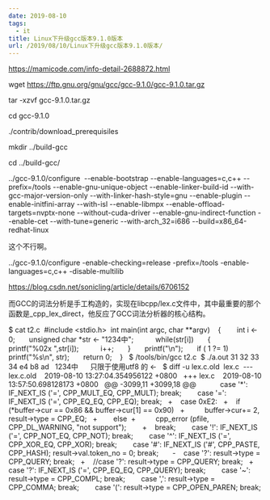 ```yaml
---
date: 2019-08-10
tags:
  - it
title: Linux下升级gcc版本9.1.0版本
url: /2019/08/10/Linux下升级gcc版本9.1.0版本/
---
```




<https://mamicode.com/info-detail-2688872.html>



wget <https://ftp.gnu.org/gnu/gcc/gcc-9.1.0/gcc-9.1.0.tar.gz>

tar -xzvf gcc-9.1.0.tar.gz

cd gcc-9.1.0

./contrib/download_prerequisiles

mkdir ../build-gcc

cd ../build-gcc/

../gcc-9.1.0/configure  \--enable-bootstrap \--enable-languages=c,c++ \--prefix=/tools \--enable-gnu-unique-object \--enable-linker-build-id \--with-gcc-major-version-only \--with-linker-hash-style=gnu \--enable-plugin \--enable-initfini-array \--with-isl \--enable-libmpx \--enable-offload-targets=nvptx-none \--without-cuda-driver \--enable-gnu-indirect-function \--enable-cet \--with-tune=generic \--with-arch_32=i686 \--build=x86_64-redhat-linux

这个不行啊。

../gcc-9.1.0/configure
-enable-checking=release -prefix=/tools -enable-languages=c,c++ -disable-multilib



<https://blog.csdn.net/sonicling/article/details/6706152>

而GCC的词法分析是手工构造的，实现在libcpp/lex.c文件中，其中最重要的那个函数是_cpp_lex_direct，他反应了GCC词法分析器的核心结构。

\$ cat t2.c
 #include \<stdio.h> 
int main(int argc, char \*\*argv)  
 {  
     int i ← 0; 
     unsigned char \*str ← \"1234中\"; 
   
     while(str\[i\]) 
     { 
         printf(\"%02x \",str\[i\]); 
         i++; 
     } 
     printf(\"\\n\"); 
     if ( 1 ?= 1) 
         printf(\"%s\\n\", str); 
     return 0;  
 } 
 \$ /tools/bin/gcc t2.c
 \$ ./a.out
31 32 33 34 e4 b8 ad  
1234中 
  
 只限于使用utf8 的 ← 
 \$ diff -u lex.c.old  lex.c
 \-\-- lex.c.old    2019-08-10 13:27:04.354956122 +0800 
 +++ lex.c    2019-08-10 13:57:50.698128173 +0800 
 @@ -3099,11 +3099,18 @@ 
   
      case \'\*\': IF_NEXT_IS (\'=\', CPP_MULT_EQ, CPP_MULT); break; 
      case \'=\': IF_NEXT_IS (\'=\', CPP_EQ_EQ, CPP_EQ); break; 
 +    case 0xE2: 
 +    if (\*buffer-\>cur == 0x86 && buffer-\>cur\[1\] == 0x90) 
 +          buffer-\>cur+= 2, result-\>type = CPP_EQ; 
 +        else
 +          cpp_error (pfile, CPP_DL_WARNING, \"not support\");      
 +    break; 
      case \'!\': IF_NEXT_IS (\'=\', CPP_NOT_EQ, CPP_NOT); break; 
      case \'\^\': IF_NEXT_IS (\'=\', CPP_XOR_EQ, CPP_XOR); break; 
      case \'#\': IF_NEXT_IS (\'#\', CPP_PASTE, CPP_HASH);
result-\>val.token_no = 0; break; 
   
 -    case \'?\': result-\>type = CPP_QUERY; break; 
 +    //case \'?\': result-\>type = CPP_QUERY; break; 
 +    case \'?\': IF_NEXT_IS (\'=\', CPP_EQ_EQ, CPP_QUERY); break; 
      case \'\~\': result-\>type = CPP_COMPL; break; 
      case \',\': result-\>type = CPP_COMMA; break; 
      case \'(\': result-\>type = CPP_OPEN_PAREN; break; 
